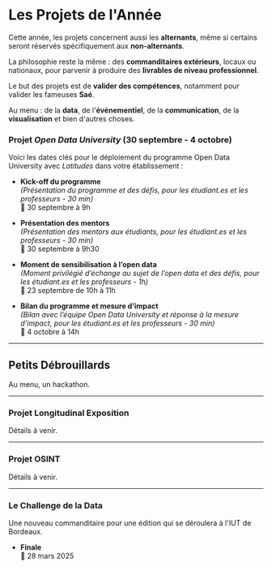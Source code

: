 # Les Projets de l'Année

Cette année, les projets concernent aussi les **alternants**, même si certains seront réservés spécifiquement aux **non-alternants**.

La philosophie reste la même : des **commanditaires extérieurs**, locaux ou nationaux, pour parvenir à produire des **livrables de niveau professionnel**.

Le but des projets est de **valider des compétences**, notamment pour valider les fameuses **Saé**.

Au menu : de la **data**, de l'**événementiel**, de la **communication**, de la **visualisation** et bien d'autres choses.




### Projet *Open Data University* (30 septembre - 4 octobre)

Voici les dates clés pour le déploiement du programme Open Data University avec *Latitudes* dans votre établissement :

- **Kick-off du programme**  
  *(Présentation du programme et des défis, pour les étudiant.es et les professeurs - 30 min)*  
  📅 30 septembre à 9h

- **Présentation des mentors**  
  *(Présentation des mentors aux étudiants, pour les étudiant.es et les professeurs - 30 min)*  
  📅 30 septembre à 9h30

- **Moment de sensibilisation à l’open data**  
  *(Moment privilégié d’échange au sujet de l’open data et des défis, pour les étudiant.es et les professeurs - 1h)*  
  📅 23 septembre de 10h à 11h

- **Bilan du programme et mesure d’impact**  
  *(Bilan avec l’équipe Open Data University et réponse à la mesure d’impact, pour les étudiant.es et les professeurs - 30 min)*  
  📅 4 octobre à 14h

---

## Petits Débrouillards
Au menu, un hackathon.

---

### Projet Longitudinal Exposition

Détails à venir.

---

### Projet OSINT

Détails à venir.

---

### Le Challenge de la Data
Une nouveau commanditaire pour une édition qui se déroulera à l'IUT de Bordeaux.

- **Finale**  
  📅 28 mars 2025
